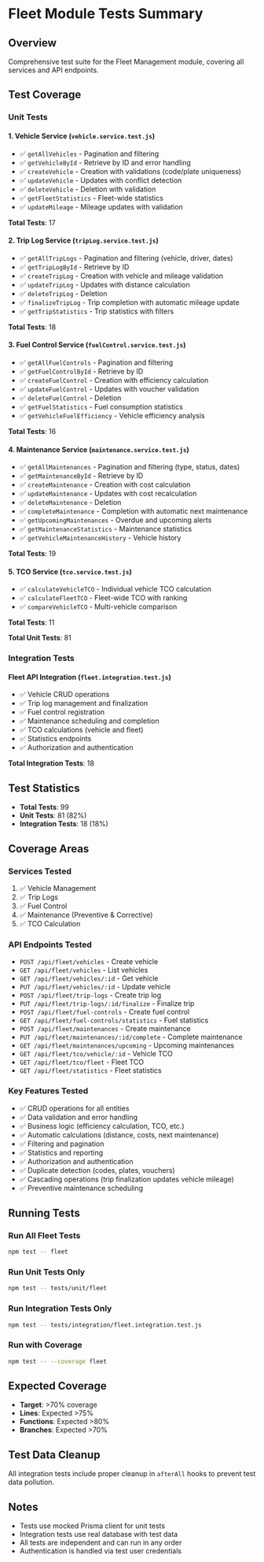 # Fleet Module Tests Summary

## Overview
Comprehensive test suite for the Fleet Management module, covering all services and API endpoints.

## Test Coverage

### Unit Tests

#### 1. Vehicle Service (`vehicle.service.test.js`)
- ✅ `getAllVehicles` - Pagination and filtering
- ✅ `getVehicleById` - Retrieve by ID and error handling
- ✅ `createVehicle` - Creation with validations (code/plate uniqueness)
- ✅ `updateVehicle` - Updates with conflict detection
- ✅ `deleteVehicle` - Deletion with validation
- ✅ `getFleetStatistics` - Fleet-wide statistics
- ✅ `updateMileage` - Mileage updates with validation

**Total Tests**: 17

#### 2. Trip Log Service (`tripLog.service.test.js`)
- ✅ `getAllTripLogs` - Pagination and filtering (vehicle, driver, dates)
- ✅ `getTripLogById` - Retrieve by ID
- ✅ `createTripLog` - Creation with vehicle and mileage validation
- ✅ `updateTripLog` - Updates with distance calculation
- ✅ `deleteTripLog` - Deletion
- ✅ `finalizeTripLog` - Trip completion with automatic mileage update
- ✅ `getTripStatistics` - Trip statistics with filters

**Total Tests**: 18

#### 3. Fuel Control Service (`fuelControl.service.test.js`)
- ✅ `getAllFuelControls` - Pagination and filtering
- ✅ `getFuelControlById` - Retrieve by ID
- ✅ `createFuelControl` - Creation with efficiency calculation
- ✅ `updateFuelControl` - Updates with voucher validation
- ✅ `deleteFuelControl` - Deletion
- ✅ `getFuelStatistics` - Fuel consumption statistics
- ✅ `getVehicleFuelEfficiency` - Vehicle efficiency analysis

**Total Tests**: 16

#### 4. Maintenance Service (`maintenance.service.test.js`)
- ✅ `getAllMaintenances` - Pagination and filtering (type, status, dates)
- ✅ `getMaintenanceById` - Retrieve by ID
- ✅ `createMaintenance` - Creation with cost calculation
- ✅ `updateMaintenance` - Updates with cost recalculation
- ✅ `deleteMaintenance` - Deletion
- ✅ `completeMaintenance` - Completion with automatic next maintenance
- ✅ `getUpcomingMaintenances` - Overdue and upcoming alerts
- ✅ `getMaintenanceStatistics` - Maintenance statistics
- ✅ `getVehicleMaintenanceHistory` - Vehicle history

**Total Tests**: 19

#### 5. TCO Service (`tco.service.test.js`)
- ✅ `calculateVehicleTCO` - Individual vehicle TCO calculation
- ✅ `calculateFleetTCO` - Fleet-wide TCO with ranking
- ✅ `compareVehicleTCO` - Multi-vehicle comparison

**Total Tests**: 11

**Total Unit Tests**: 81

### Integration Tests

#### Fleet API Integration (`fleet.integration.test.js`)
- ✅ Vehicle CRUD operations
- ✅ Trip log management and finalization
- ✅ Fuel control registration
- ✅ Maintenance scheduling and completion
- ✅ TCO calculations (vehicle and fleet)
- ✅ Statistics endpoints
- ✅ Authorization and authentication

**Total Integration Tests**: 18

## Test Statistics

- **Total Tests**: 99
- **Unit Tests**: 81 (82%)
- **Integration Tests**: 18 (18%)

## Coverage Areas

### Services Tested
1. ✅ Vehicle Management
2. ✅ Trip Logs
3. ✅ Fuel Control
4. ✅ Maintenance (Preventive & Corrective)
5. ✅ TCO Calculation

### API Endpoints Tested
- `POST /api/fleet/vehicles` - Create vehicle
- `GET /api/fleet/vehicles` - List vehicles
- `GET /api/fleet/vehicles/:id` - Get vehicle
- `PUT /api/fleet/vehicles/:id` - Update vehicle
- `POST /api/fleet/trip-logs` - Create trip log
- `PUT /api/fleet/trip-logs/:id/finalize` - Finalize trip
- `POST /api/fleet/fuel-controls` - Create fuel control
- `GET /api/fleet/fuel-controls/statistics` - Fuel statistics
- `POST /api/fleet/maintenances` - Create maintenance
- `PUT /api/fleet/maintenances/:id/complete` - Complete maintenance
- `GET /api/fleet/maintenances/upcoming` - Upcoming maintenances
- `GET /api/fleet/tco/vehicle/:id` - Vehicle TCO
- `GET /api/fleet/tco/fleet` - Fleet TCO
- `GET /api/fleet/statistics` - Fleet statistics

### Key Features Tested
- ✅ CRUD operations for all entities
- ✅ Data validation and error handling
- ✅ Business logic (efficiency calculation, TCO, etc.)
- ✅ Automatic calculations (distance, costs, next maintenance)
- ✅ Filtering and pagination
- ✅ Statistics and reporting
- ✅ Authorization and authentication
- ✅ Duplicate detection (codes, plates, vouchers)
- ✅ Cascading operations (trip finalization updates vehicle mileage)
- ✅ Preventive maintenance scheduling

## Running Tests

### Run All Fleet Tests
```bash
npm test -- fleet
```

### Run Unit Tests Only
```bash
npm test -- tests/unit/fleet
```

### Run Integration Tests Only
```bash
npm test -- tests/integration/fleet.integration.test.js
```

### Run with Coverage
```bash
npm test -- --coverage fleet
```

## Expected Coverage
- **Target**: >70% coverage
- **Lines**: Expected >75%
- **Functions**: Expected >80%
- **Branches**: Expected >70%

## Test Data Cleanup
All integration tests include proper cleanup in `afterAll` hooks to prevent test data pollution.

## Notes
- Tests use mocked Prisma client for unit tests
- Integration tests use real database with test data
- All tests are independent and can run in any order
- Authentication is handled via test user credentials
